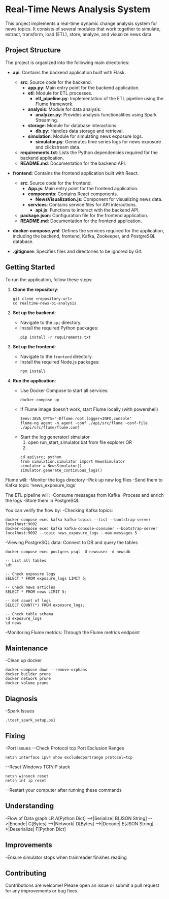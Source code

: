 # Real-Time News Analysis System

This project implements a real-time dynamic change analysis system for news topics. It consists of several modules that work together to simulate, extract, transform, load (ETL), store, analyze, and visualize news data.

## Project Structure

The project is organized into the following main directories:

- **api**: Contains the backend application built with Flask.
  - **src**: Source code for the backend.
    - **app.py**: Main entry point for the backend application.
    - **etl**: Module for ETL processes.
      - **etl_pipeline.py**: Implementation of the ETL pipeline using the Flume framework.
    - **analysis**: Module for data analysis.
      - **analyzer.py**: Provides analysis functionalities using Spark Streaming.
    - **storage**: Module for database interactions.
      - **db.py**: Handles data storage and retrieval.
    - **simulation**: Module for simulating news exposure logs.
      - **simulator.py**: Generates time series logs for news exposure and clickstream data.
  - **requirements.txt**: Lists the Python dependencies required for the backend application.
  - **README.md**: Documentation for the backend API.

- **frontend**: Contains the frontend application built with React.
  - **src**: Source code for the frontend.
    - **App.js**: Main entry point for the frontend application.
    - **components**: Contains React components.
      - **NewsVisualization.js**: Component for visualizing news data.
    - **services**: Contains service files for API interactions.
      - **api.js**: Functions to interact with the backend API.
  - **package.json**: Configuration file for the frontend application.
  - **README.md**: Documentation for the frontend application.

- **docker-compose.yml**: Defines the services required for the application, including the backend, frontend, Kafka, Zookeeper, and PostgreSQL database.

- **.gitignore**: Specifies files and directories to be ignored by Git.

## Getting Started

To run the application, follow these steps:

1. **Clone the repository**:
   ```
   git clone <repository-url>
   cd realtime-news-bi-analysis
   ```

2. **Set up the backend**:
   - Navigate to the `api` directory.
   - Install the required Python packages:
     ```
     pip install -r requirements.txt
     ```

3. **Set up the frontend**:
   - Navigate to the `frontend` directory.
   - Install the required Node.js packages:
     ```
     npm install
     ```

4. **Run the application**:
   - Use Docker Compose to start all services:
     ```
     docker-compose up
     ```
   - If Flume image doesn't work, start Flume locally (with powershell)
     ```
     $env:JAVA_OPTS="-Dflume.root.logger=INFO,console"
     flume-ng agent -n agent -conf ./api/src/flume -conf-file ./api/src/flume/flume.conf

   - Start the log generator/ simulator
     1. open run_start_simulator.bat from file explorer
     OR
     2.
     ```
     cd api\src; python
     from simulation.simulator import NewsSimulator
     simulator = NewsSimulator()
     simulator.generate_continuous_logs()
     ```
Flume will:
-Monitor the logs directory
-Pick up new log files
-Send them to Kafka topic 'news_exposure_logs'

The ETL pipeline will:
-Consume messages from Kafka
-Process and enrich the logs
-Store them in PostgreSQL

You can verify the flow by:
-Checking Kafka topics: 
  ```
  docker-compose exec kafka kafka-topics --list --bootstrap-server localhost:9092
  docker-compose exec kafka kafka-console-consumer --bootstrap-server localhost:9092 --topic news_exposure_logs --max-messages 5
  ```
-Viewing PostgreSQL data: Connect to DB and query the tables
  ```
  docker-compose exec postgres psql -U newsuser -d newsdb
  ```
  ```
  -- List all tables
  \dt

  -- Check exposure logs
  SELECT * FROM exposure_logs LIMIT 5;

  -- Check news articles
  SELECT * FROM news LIMIT 5;

  -- Get count of logs
  SELECT COUNT(*) FROM exposure_logs;

  -- Check table schema
  \d exposure_logs
  \d news
  ```
-Monitoring Flume metrics: Through the Flume metrics endpoint

## Maintenance
-Clean up docker
  ```
  docker-compose down --remove-orphans
  docker builder prune
  docker network prune
  docker volume prune
  ```
## Diagnosis
-Spark Issues
  ```
  .\test_spark_setup.ps1
  ```
## Fixing
-Port Issues
--Check Protocol tcp Port Exclusion Ranges
  ```
  netsh interface ipv4 show excludedportrange protocol=tcp
  ```
--Reset Windows TCP/IP stack
  ```
  netsh winsock reset
  netsh int ip reset
  ```
--Restart your computer after running these commands

## Understanding 
-Flow of Data
graph LR
    A[Python Dict] -->|Serialize| B[JSON String] -->|Encode| C[Bytes] -->|Network| D[Bytes] -->|Decode| E[JSON String] -->|Deserialize| F[Python Dict]

## Improvements
-Ensure simulator stops when trainreader finishes reading

## Contributing

Contributions are welcome! Please open an issue or submit a pull request for any improvements or bug fixes.
